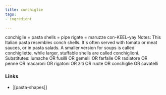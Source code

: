 ```yaml
---
title: conchiglie
tags:
- ingredient

---
```

conchiglie = pasta shells = pipe rigate = maruzze con-KEEL-yay Notes: This Italian pasta resembles conch shells. It's often served with tomato or meat sauces, or in pasta salads. A smaller version for soups is called conchigliette, while larger, stuffable shells are called conchiglioni. Substitutes: lumache OR fusilli OR gemelli OR farfalle OR radiatore OR penne OR macaroni OR rigatoni OR ziti OR ruote OR conchiglie OR cavatelli

### Links

* [[pasta-shapes]]
